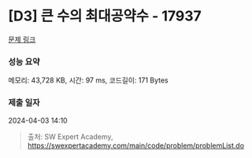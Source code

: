 # [D3] 큰 수의 최대공약수 - 17937 

[문제 링크](https://swexpertacademy.com/main/code/problem/problemDetail.do?contestProbId=AYmRI_8ajv8DFARi) 

### 성능 요약

메모리: 43,728 KB, 시간: 97 ms, 코드길이: 171 Bytes

### 제출 일자

2024-04-03 14:10



> 출처: SW Expert Academy, https://swexpertacademy.com/main/code/problem/problemList.do